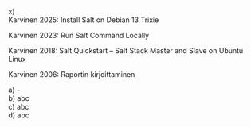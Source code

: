 x)  
Karvinen 2025: Install Salt on Debian 13 Trixie  


Karvinen 2023: Run Salt Command Locally  


Karvinen 2018: Salt Quickstart – Salt Stack Master and Slave on Ubuntu Linux  


Karvinen 2006: Raportin kirjoittaminen  

a) -  
b) abc  
c) abc  
d) abc  
